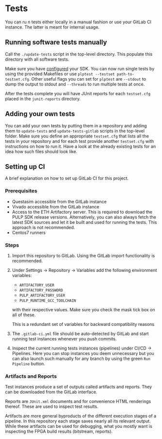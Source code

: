 # Tests
You can ru n tests either locally in a manual fashion or use your GitLab CI
instance. The latter is meant for internal usage.

## Running software tests manually
Call the `./update-tests` script in the top-level directory. This populate this
directory with all software tests.

Make sure you have [configured](https://github.com/pulp-platform/pulp-sdk) your
SDK. You can now run single tests by using the provided Makefiles or use
`plptest --testset path-to-testset.cfg`. Other useful flags you can set for
`plptest` are `--stdout` to dump the output to stdout and `--threads` to run
multiple tests at once.

After the tests complete you will have JUnit reports for each `testset.cfg`
placed in the `junit-reports` directory.

## Adding your own tests
You can add your own tests by putting them in a repository and adding them to
`update-tests` and `update-tests-gitlab` scripts in the top-level folder. Make
sure you define an appropriate `testset.cfg` that lists all the tests in your
repository and for each test provide another `testset.cfg` with instructions on
how to run it. Have a look at the already existing tests for an idea how such
files should look like.

## Setting up CI
A brief explanation on how to set up GitLab CI for this project.

### Prerequisites
- Questasim accessible from the GitLab instance
- Vivado accessible from the GitLab instance
- Access to the ETH Artifactory server. This is required to download the PULP
  SDK release versions. Alternatively, you can also always fetch the latest SDK
  sources and let it be built and used for running the tests. This approach is
  not recommended.
- Centos7 runners

### Steps
1. Import this repository to GitLab. Using the GitLab import functionality is
   recommended.
2. Under Settings -> Repository -> Variables add the following environment
   variables:
   - `ARTIFACTORY_USER`
   - `ARTIFACTORY_PASSWORD`
   - `PULP_ARTIFACTORY_USER`
   - `PULP_RUNTIME_GCC_TOOLCHAIN`

   with their respective values. Make sure you check the mask tick box on all of
   these.

   This is a redundant set of variables for backward compatibility reasons
3. The `.gitlab-ci.yml` file should be auto-detected by GitLab and start running
   test instances whenever you push commits.
4. Inspect the current running tests instances (pipelines) under CI/CD ->
   Pipelines. Here you can stop instances you deem unnecessary but you can also
   launch such manually for any branch by using the green `Run Pipeline` button.

### Artifacts and Reports
Test instances produce a set of outputs called artifacts and reports. They can
be downloaded from the GitLab interface.

Reports are `JUnit.xml` documents and for convenience HTML renderings
thereof. These are used to inspect test results.

Artifacts are more general byproducts of the different execution stages of a
pipeline. In this repository each stage saves nearly all its relevant output.
While these artifacts can be used for debugging, what you mostly want is
inspecting the FPGA build results (bitstream, reports).




